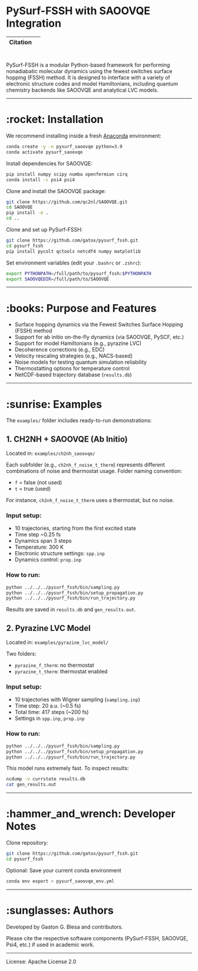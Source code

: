 # PySurf-FSSH with SAOOVQE Integration

| **Citation** |   |
| ------------ | - |

#

PySurf-FSSH is a modular Python-based framework for performing nonadiabatic molecular dynamics using the fewest switches surface hopping (FSSH) method. It is designed to interface with a variety of electronic structure codes and model Hamiltonians, including quantum chemistry backends like SAOOVQE and analytical LVC models.

---

# \:rocket: Installation

We recommend installing inside a fresh [Anaconda](https://www.anaconda.com/) environment:

```bash
conda create -y -n pysurf_saoovqe python=3.9
conda activate pysurf_saoovqe
```

Install dependencies for SAOOVQE:

```bash
pip install numpy scipy numba openfermion cirq
conda install -c psi4 psi4
```

Clone and install the SAOOVQE package:

```bash
git clone https://github.com/qc2nl/SAOOVQE.git
cd SAOOVQE
pip install -e .
cd ..
```

Clone and set up PySurf-FSSH:

```bash
git clone https://github.com/gatox/pysurf_fssh.git
cd pysurf_fssh
pip install pycolt qctools netcdf4 numpy matplotlib
```

Set environment variables (edit your `.bashrc` or `.zshrc`):

```bash
export PYTHONPATH=/full/path/to/pysurf_fssh:$PYTHONPATH
export SAOOVQEDIR=/full/path/to/SAOOVQE
```

---

# \:books: Purpose and Features

- Surface hopping dynamics via the Fewest Switches Surface Hopping (FSSH) method
- Support for ab initio on-the-fly dynamics (via SAOOVQE, PySCF, etc.)
- Support for model Hamiltonians (e.g., pyrazine LVC)
- Decoherence corrections (e.g., EDC)
- Velocity rescaling strategies (e.g., NACS-based)
- Noise models for testing quantum simulation reliability
- Thermostatting options for temperature control
- NetCDF-based trajectory database (`results.db`)

---

# \:sunrise: Examples

The `examples/` folder includes ready-to-run demonstrations:

## 1. CH2NH + SAOOVQE (Ab Initio)

Located in: `examples/ch2nh_saoovqe/`

Each subfolder (e.g., `ch2nh_f_noise_t_therm`) represents different combinations of noise and thermostat usage. Folder naming convention:

- `f` = false (not used)
- `t` = true (used)

For instance, `ch2nh_f_noise_t_therm` uses a thermostat, but no noise.

### Input setup:

- 10 trajectories, starting from the first excited state
- Time step \~0.25 fs
- Dynamics span 3 steps
- Temperature: 300 K
- Electronic structure settings: `spp.inp`
- Dynamics control: `prop.inp`

### How to run:

```bash
python ../../../pysurf_fssh/bin/sampling.py
python ../../../pysurf_fssh/bin/setup_propagation.py
python ../../../pysurf_fssh/bin/run_trajectory.py
```

Results are saved in `results.db` and `gen_results.out`.

## 2. Pyrazine LVC Model

Located in: `examples/pyrazine_lvc_model/`

Two folders:

- `pyrazine_f_therm`: no thermostat
- `pyrazine_t_therm`: thermostat enabled

### Input setup:

- 10 trajectories with Wigner sampling (`sampling.inp`)
- Time step: 20 a.u. (\~0.5 fs)
- Total time: 417 steps (\~200 fs)
- Settings in `spp.inp`, `prop.inp`

### How to run:

```bash
python ../../../pysurf_fssh/bin/sampling.py
python ../../../pysurf_fssh/bin/setup_propagation.py
python ../../../pysurf_fssh/bin/run_trajectory.py
```

This model runs extremely fast. To inspect results:

```bash
ncdump -v currstate results.db
cat gen_results.out
```

---

# \:hammer\_and\_wrench: Developer Notes

Clone repository:

```bash
git clone https://github.com/gatox/pysurf_fssh.git
cd pysurf_fssh
```

Optional: Save your current conda environment

```bash
conda env export > pysurf_saoovqe_env.yml
```

---

# \:sunglasses: Authors

Developed by Gaston G. Blesa and contributors.

Please cite the respective software components (PySurf-FSSH, SAOOVQE, Psi4, etc.) if used in academic work.

---

License: Apache License 2.0

